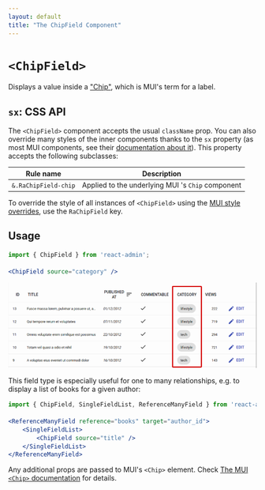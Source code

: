 ```yaml
---
layout: default
title: "The ChipField Component"
---
```


# `<ChipField>`

Displays a value inside a ["Chip"](https://mui.com/components/chips), which is MUI's term for a label.

## `sx`: CSS API

The `<ChipField>` component accepts the usual `className` prop. You can also override many styles of the inner components thanks to the `sx` property (as most MUI  components, see their [documentation about it](https://mui.com/customization/how-to-customize/#overriding-nested-component-styles)). This property accepts the following subclasses:

| Rule name            | Description                                              |
|----------------------|----------------------------------------------------------|
| `&.RaChipField-chip` | Applied to the underlying MUI 's `Chip` component |

To override the style of all instances of `<ChipField>` using the [MUI style overrides](https://mui.com/customization/globals/#css), use the `RaChipField` key.

## Usage

```jsx
import { ChipField } from 'react-admin';

<ChipField source="category" />
```

![ChipField](./img/chip-field.png)

This field type is especially useful for one to many relationships, e.g. to display a list of books for a given author:

```jsx
import { ChipField, SingleFieldList, ReferenceManyField } from 'react-admin';

<ReferenceManyField reference="books" target="author_id">
    <SingleFieldList>
        <ChipField source="title" />
    </SingleFieldList>
</ReferenceManyField>
```

Any additional props are passed to MUI's `<Chip>` element. Check [The MUI `<Chip>` documentation](https://mui.com/api/chip/) for details.

